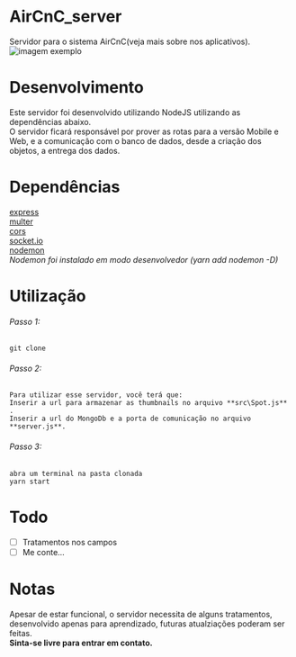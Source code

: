 # AirCnC_server
Servidor para o sistema AirCnC(veja mais sobre nos aplicativos).\
![imagem exemplo](https://user-images.githubusercontent.com/41457134/66946637-bbffb900-f027-11e9-9f6d-729a33135ccf.png)

# Desenvolvimento
Este servidor foi desenvolvido utilizando NodeJS utilizando as dependências abaixo.\
O servidor ficará responsável por prover as rotas para a versão Mobile e Web, e a comunicação com o banco de dados, desde a criação dos objetos, a entrega dos dados.

# Dependências
[express](https://www.npmjs.com/package/express)\
[multer](https://www.npmjs.com/package/multer)\
[cors](https://www.npmjs.com/package/cors)\
[socket.io](https://www.npmjs.com/package/socket.io)\
[nodemon](https://www.npmjs.com/package/nodemon)\
*Nodemon foi instalado em modo desenvolvedor (yarn add nodemon -D)*

# Utilização
###### Passo 1: 
```
git clone
```
###### Passo 2:
```
Para utilizar esse servidor, você terá que:
Inserir a url para armazenar as thumbnails no arquivo **src\Spot.js** .
Inserir a url do MongoDb e a porta de comunicação no arquivo **server.js**.
```

###### Passo 3: 

```
abra um terminal na pasta clonada
yarn start
```

# Todo
- [ ] Tratamentos nos campos
- [ ] Me conte...

# Notas
Apesar de estar funcional, o servidor necessita de alguns tratamentos, desenvolvido apenas para aprendizado, futuras atualziações poderam ser feitas.\
**Sinta-se livre para entrar em contato.**
